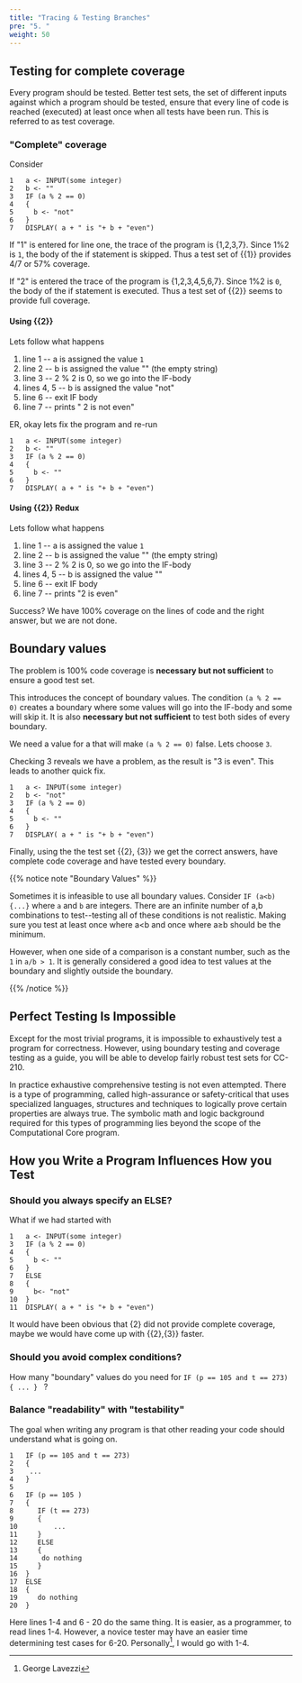 ```yaml
---
title: "Tracing & Testing Branches"
pre: "5. "
weight: 50
---
```


<!-- TODO Rewrite & Simplify? -->

## Testing for complete coverage

Every program should be tested.  Better test sets, the set of different inputs against which a program should be tested, ensure that every line of code is reached (executed) at least once when all tests have been run.  This is referred to as test coverage.  

### "Complete" coverage 

Consider

```
1   a <- INPUT(some integer)
2   b <- ""
3   IF (a % 2 == 0) 
4   {
5     b <- "not"
6   }
7   DISPLAY( a + " is "+ b + "even")
```

If "1" is entered for line one, the trace of the program is {1,2,3,7}.  Since 1%2 is `1`, the body of the if statement is skipped. Thus a test set of {{1}} provides 4/7 or 57% coverage.

If "2" is entered the trace of the program is {1,2,3,4,5,6,7}. Since 1%2 is `0`, the body of the if statement is executed.  Thus a test set of {{2}} seems to provide full coverage.

####  Using {{2}}

Lets follow what happens
1. line 1 -- a is assigned the value `1`
2. line 2 -- b is assigned the value "" (the empty string)
3. line 3 -- 2 % 2 is 0, so we go into the IF-body
4. lines 4, 5 -- b is assigned the value "not"
5. line 6 -- exit IF body
6. line 7 -- prints " 2 is not even"

ER, okay lets fix the program and re-run

```
1   a <- INPUT(some integer)
2   b <- ""
3   IF (a % 2 == 0) 
4   {
5     b <- ""
6   }
7   DISPLAY( a + " is "+ b + "even")
```
####  Using {{2}} Redux

Lets follow what happens
1. line 1 -- a is assigned the value `1`
2. line 2 -- b is assigned the value "" (the empty string)
3. line 3 -- 2 % 2 is 0, so we go into the IF-body
4. lines 4, 5 -- b is assigned the value ""
5. line 6 -- exit IF body
6. line 7 -- prints "2 is even"

Success?  We have 100% coverage on the lines of code and the right answer, but we are not done.

## Boundary values

The problem is 100% code coverage is <b>necessary but not sufficient</b> to ensure a good test set.  

This introduces the concept of boundary values. The condition `(a % 2 == 0)` creates a boundary where some values will go into the IF-body and some will skip it.  It is also <b>necessary but not sufficient</b> to test both sides of every boundary.  

We need a value for a that will make  `(a % 2 == 0)` false.  Lets choose `3`.

Checking 3 reveals we have a problem, as the result is "3 is even".  This leads to another quick fix.

```
1   a <- INPUT(some integer)
2   b <- "not"
3   IF (a % 2 == 0) 
4   {
5     b <- ""
6   }
7   DISPLAY( a + " is "+ b + "even")
```

Finally, using the the test set {{2}, {3}} we get the correct answers, have complete code coverage and have tested every boundary.


{{% notice note "Boundary Values" %}}

Sometimes it is infeasible to use all boundary values.  Consider `IF (a<b){...}` where `a` and `b` are integers. There are an infinite number of a,b combinations to test--testing all of these conditions is not realistic.  Making sure you test at least once where a&lt;b and once where a&ge;b should be the minimum.

However, when one side of a comparison is a constant number, such as the `1` in `a/b > 1`.  It is generally considered a good idea to test values at the boundary and slightly outside the boundary. 

{{% /notice %}}

## Perfect Testing Is Impossible

Except for the most trivial programs, it is impossible to exhaustively test a program for correctness. However, using boundary testing and coverage testing as a guide, you will be able to develop fairly robust test sets for CC-210.

In practice exhaustive comprehensive testing is not even attempted.   There is a type of programming, called high-assurance or safety-critical that uses specialized languages, structures and techniques to logically prove certain properties are always true.  The symbolic math and logic background required for this types of programming lies beyond the scope of the Computational Core program.

##  How you Write a Program Influences How you Test 

### Should you always specify an ELSE?

What if we had started with

```
1   a <- INPUT(some integer)
3   IF (a % 2 == 0) 
4   {
5     b <- ""
6   }
7   ELSE
8   {
9     b<- "not"
10  }
11  DISPLAY( a + " is "+ b + "even")
```
It would have been obvious that {2} did not provide complete coverage, maybe we would have come up with {{2},{3}} faster.

### Should you avoid complex conditions?

How many "boundary" values do you need for `IF (p == 105 and t == 273) { ... } ` ?

### Balance "readability" with "testability"

The goal when writing any program is that other reading your code should understand what is going on.

```
1   IF (p == 105 and t == 273) 
2   { 
3    ... 
4   }
5
6   IF (p == 105 ) 
7   { 
8      IF (t == 273) 
9      { 
10         ... 
11     }
12     ELSE
13     {
14      do nothing
15     }
16  }
17  ELSE
18  {
19     do nothing
20  }
```

Here lines 1-4 and 6 - 20 do the same thing.  It is easier, as a programmer, to read lines 1-4. However, a novice tester may have an easier time determining test cases for  6-20.  Personally[^1], I would go with 1-4.   

[^1]: George Lavezzi